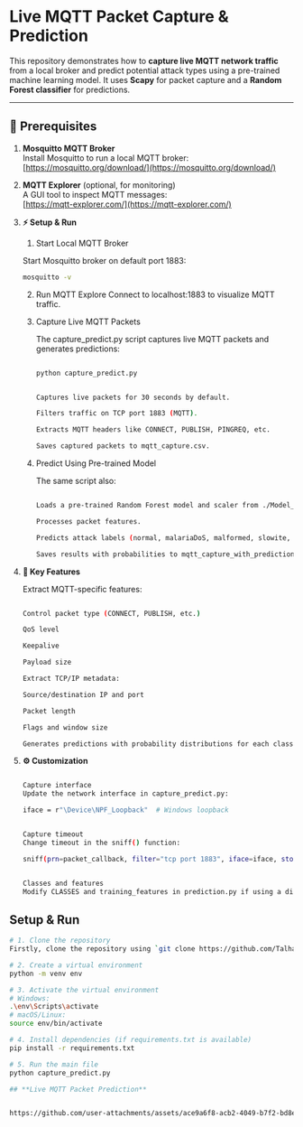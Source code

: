 # Live MQTT Packet Capture & Prediction

This repository demonstrates how to **capture live MQTT network traffic** from a local broker and predict potential attack types using a pre-trained machine learning model. It uses **Scapy** for packet capture and a **Random Forest classifier** for predictions.

---

## 🔗 Prerequisites

1. **Mosquitto MQTT Broker**  
   Install Mosquitto to run a local MQTT broker:  
   [https://mosquitto.org/download/](https://mosquitto.org/download/)

2. **MQTT Explorer** (optional, for monitoring)  
   A GUI tool to inspect MQTT messages:  
   [https://mqtt-explorer.com/](https://mqtt-explorer.com/)

3. **⚡ Setup & Run**  
    1. Start Local MQTT Broker  

    Start Mosquitto broker on default port 1883:
    ```bash
    mosquitto -v
    ```

    2. Run MQTT Explore
    Connect to localhost:1883 to visualize MQTT traffic.

    3. Capture Live MQTT Packets

        The capture_predict.py script captures live MQTT packets and generates predictions:

        ```bash

        python capture_predict.py


        Captures live packets for 30 seconds by default.

        Filters traffic on TCP port 1883 (MQTT).

        Extracts MQTT headers like CONNECT, PUBLISH, PINGREQ, etc.

        Saves captured packets to mqtt_capture.csv.
        ```

    4. Predict Using Pre-trained Model

        The same script also:
        
        ```bash

        Loads a pre-trained Random Forest model and scaler from ./Model_Files/.

        Processes packet features.

        Predicts attack labels (normal, malariaDoS, malformed, slowite, bruteforce, flood).

        Saves results with probabilities to mqtt_capture_with_predictions.csv.
        ```
4. **📝 Key Features**

    Extract MQTT-specific features:

    ```bash

    Control packet type (CONNECT, PUBLISH, etc.)

    QoS level

    Keepalive

    Payload size

    Extract TCP/IP metadata:

    Source/destination IP and port

    Packet length

    Flags and window size

    Generates predictions with probability distributions for each class.
    ```
5. **⚙️ Customization**

    ```bash

    Capture interface
    Update the network interface in capture_predict.py:

    iface = r"\Device\NPF_Loopback"  # Windows loopback


    Capture timeout
    Change timeout in the sniff() function:

    sniff(prn=packet_callback, filter="tcp port 1883", iface=iface, store=False, timeout=30)


    Classes and features
    Modify CLASSES and training_features in prediction.py if using a different model.
    ```

## Setup & Run
```bash
# 1. Clone the repository
Firstly, clone the repository using `git clone https://github.com/Talha1818/llm-self-pr-eval-swebench-inspect-ai.git`

# 2. Create a virtual environment
python -m venv env

# 3. Activate the virtual environment
# Windows:
.\env\Scripts\activate
# macOS/Linux:
source env/bin/activate

# 4. Install dependencies (if requirements.txt is available)
pip install -r requirements.txt

# 5. Run the main file
python capture_predict.py

## **Live MQTT Packet Prediction**


https://github.com/user-attachments/assets/ace9a6f8-acb2-4049-b7f2-bd8efcc37cf3



